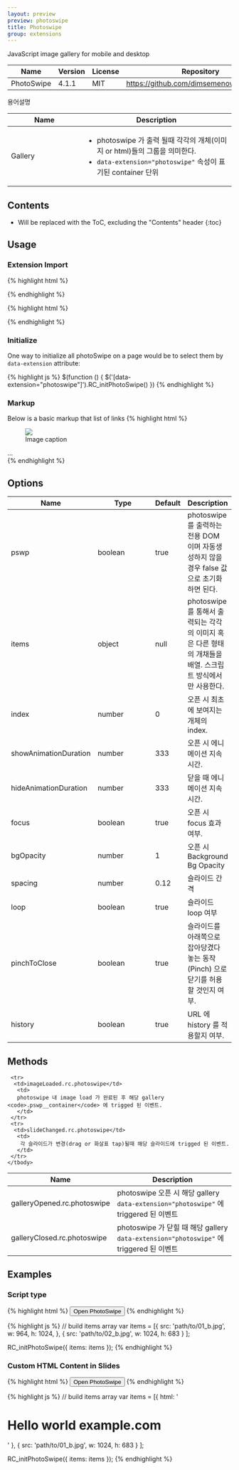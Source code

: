 ```yaml
---
layout: preview
preview: photoswipe
title: Photoswipe
group: extensions
---
```


JavaScript image gallery for mobile and desktop


<div class="table-responsive">
  <table class="table table-bordered">
    <thead>
     <tr class="bg-faded">
       <th style="width: 150px;">Name</th>
       <th>Version</th>
       <th>License</th>
       <th>Repository</th>
     </tr>
    </thead>
    <tbody>
     <tr>
      <td>PhotoSwipe</td>
      <td>4.1.1</td>
      <td>MIT</td>
       <td>
        <a href="https://github.com/dimsemenov/photoswipe">https://github.com/dimsemenov/photoswipe</a>
       </td>
     </tr>
    </tbody>
  </table>
</div>


용어설명

<div class="table-responsive">
  <table class="table table-bordered">
    <thead>
     <tr class="bg-faded">
       <th style="width: 150px;">Name</th>
       <th>Description</th>
     </tr>
    </thead>
    <tbody>
     <tr>
      <td>Gallery</td>
       <td>
       <ul>
          <li>photoswipe 가 출력 될때 각각의 개체(이미지 or html)들의 그룹을 의미한다.</li>
          <li><code>data-extension="photoswipe"</code> 속성이 표기된 container 단위</li>
        </ul>
       </td>
     </tr>
    </tbody>
  </table>
</div>

## Contents

* Will be replaced with the ToC, excluding the "Contents" header
{:toc}






## Usage

### Extension Import

{% highlight html %}
<link href="path/to/photoswipe.css" rel="stylesheet">
<link href="path/to/default-skin/default-skin.css" rel="stylesheet" >
{% endhighlight %}


{% highlight html %}
<script src="path/to/photoswipe.min.js"></script>
<script src="path/to/photoswipe-ui-default.min.js"></script>
{% endhighlight %}

### Initialize
One way to initialize all photoSwipe on a page would be to select them by  `data-extension` attribute:

{% highlight js %}
$(function () {
  $('[data-extension="photoswipe"]').RC_initPhotoSwipe()
})
{% endhighlight %}


### Markup
Below is a basic markup that list of links
{% highlight html %}
<div class="my-gallery" data-extension="photoswipe">
  <figure class="figure">
    <a href="path/to/01-big.jpg" data-size="">
      <img src="path/to/01.jpg"  class="figure-img img-fluid">
    </a>
    <figcaption class="figure-caption">Image caption</figcaption>
  </figure>
  ...
</div>
{% endhighlight %}



## Options

<div class="table-responsive">
  <table class="table table-bordered table-striped">
    <thead>
     <tr>
       <th style="width: 100px;">Name</th>
       <th style="width: 170px;">Type</th>
       <th style="width: 50px;">Default</th>
       <th>Description</th>
     </tr>
    </thead>
    <tbody>
    <tr>
      <td>pswp</td>
      <td>boolean</td>
      <td>true</td>
      <td>
        photoswipe 를 출력하는 전용 DOM 이며 자동생성하지 않을 경우 false 값으로 초기화 하면 된다.
      </td>
    </tr>
    <tr>
      <td>items</td>
      <td>object</td>
      <td>null</td>
      <td>
      photoswipe 를 통해서 출력되는 각각의 이미지 혹은 다른 형태의 개채들을 배열. 스크립트 방식에서만 사용한다.
      </td>
    </tr>
     <tr>
       <td>index</td>
       <td>number</td>
       <td>0</td>
       <td>
        오픈 시 최초에 보여지는 개체의 index.
       </td>
     </tr>
     <tr>
       <td>showAnimationDuration</td>
       <td>number</td>
       <td>333</td>
       <td>
        오픈 시 에니메이션 지속시간.
       </td>
     </tr>
     <tr>
       <td>hideAnimationDuration</td>
       <td>number</td>
       <td>333</td>
       <td>
        닫을 때 에니메이션 지속시간.
       </td>
     </tr>
     <tr>
       <td>focus</td>
       <td>boolean</td>
       <td>true</td>
       <td>
        오픈 시 focus 효과 여부.
       </td>
     </tr>
     <tr>
       <td>bgOpacity</td>
       <td>number</td>
       <td>1</td>
       <td>
        오픈 시 Background Bg Opacity
       </td>
     </tr>
     <tr>
       <td>spacing</td>
       <td>number</td>
       <td>0.12</td>
       <td>
        슬라이드 간격
       </td>
     </tr>
     <tr>
       <td>loop</td>
       <td>boolean</td>
       <td>true</td>
       <td>
        슬라이드 loop 여부
       </td>
     </tr>
     <tr>
       <td>pinchToClose</td>
       <td>boolean</td>
       <td>true</td>
       <td>
        슬라이드를 아래쪽으로 잡아당겼다 놓는 동작(Pinch) 으로 닫기를 허용할 것인지 여부.
       </td>
     </tr>
     <tr>
       <td>history</td>
       <td>boolean</td>
       <td>true</td>
       <td>
        URL 에 history 를 적용할지 여부.
       </td>
     </tr>
    </tbody>
  </table>
</div>


## Methods

<div class="table-responsive">
  <table class="table table-bordered table-striped">
    <thead>
     <tr>
       <th style="width: 150px;">Name</th>
       <th>Description</th>
     </tr>
    </thead>
    <tbody>
     <tr>
      <td>galleryOpened.rc.photoswipe</td>
       <td>
        photoswipe 오픈 시 해당 gallery <code>data-extension="photoswipe"</code> 에 triggered 된 이벤트
       </td>
     </tr>
     <tr>
      <td>galleryClosed.rc.photoswipe</td>
       <td>
       photoswipe 가 닫힐 때 해당 gallery <code>data-extension="photoswipe"</code> 에 triggered 된 이벤트
       </td>
     </tr>

     <tr>
      <td>imageLoaded.rc.photoswipe</td>
       <td>
       photoswipe 내 image load 가 완료된 후 해당 gallery <code>.pswp__container</code> 에 trigged 된 이벤트.
       </td>
     </tr>
     <tr>
      <td>slideChanged.rc.photoswipe</td>
       <td>
        각 슬라이드가 변경(drag or 화살표 tap)될때 해당 슬라이드에 trigged 된 이벤트.  
       </td>
     </tr>
    </tbody>
  </table>
</div>

## Examples


### Script type
{% highlight html %}
 <button id="btn" data-toggle="photoswipe">Open PhotoSwipe</button>
{% endhighlight %}

{% highlight js %}
// build items array
var items = [{
    src: 'path/to/01_b.jpg',
    w: 964,
    h: 1024,
  }, {
    src: 'path/to/02_b.jpg',
    w: 1024,
    h: 683
  }
];

RC_initPhotoSwipe({
  items: items
});
{% endhighlight %}


### Custom HTML Content in Slides


{% highlight html %}
 <button id="btn" data-toggle="photoswipe">Open PhotoSwipe</button>
{% endhighlight %}

{% highlight js %}
// build items array
var items = [{
    html: '<div class="hello-slide"><h1>Hello world example.com</h1></div>'
  }, {
    src: 'path/to/01_b.jpg',
    w: 1024,
    h: 683
  }
];

RC_initPhotoSwipe({
  items: items
});
{% endhighlight %}

